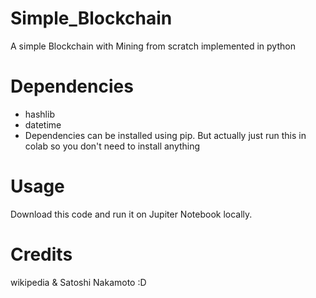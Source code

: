 # Simple_Blockchain 
A simple Blockchain with Mining from scratch implemented in python
# Dependencies
* hashlib
* datetime
* Dependencies can be installed using pip. But actually just run this in colab so you don't need to install anything
# Usage
Download this code and run it on Jupiter Notebook locally.
# Credits
wikipedia & Satoshi Nakamoto :D
